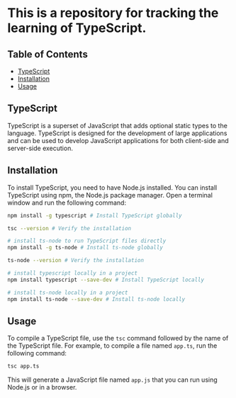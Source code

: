 # This is a repository for tracking the learning of TypeScript.

## Table of Contents

- [TypeScript](#typescript)
- [Installation](#installation)
- [Usage](#usage)

## TypeScript

TypeScript is a superset of JavaScript that adds optional static types to the language. TypeScript is designed for the development of large applications and can be used to develop JavaScript applications for both client-side and server-side execution.

## Installation

To install TypeScript, you need to have Node.js installed. You can install TypeScript using npm, the Node.js package manager. Open a terminal window and run the following command:

```bash
npm install -g typescript # Install TypeScript globally

tsc --version # Verify the installation

# install ts-node to run TypeScript files directly
npm install -g ts-node # Install ts-node globally

ts-node --version # Verify the installation

# install typescript locally in a project
npm install typescript --save-dev # Install TypeScript locally

# install ts-node locally in a project
npm install ts-node --save-dev # Install ts-node locally

```

## Usage

To compile a TypeScript file, use the `tsc` command followed by the name of the TypeScript file. For example, to compile a file named `app.ts`, run the following command:

```bash
tsc app.ts
```

This will generate a JavaScript file named `app.js` that you can run using Node.js or in a browser.
